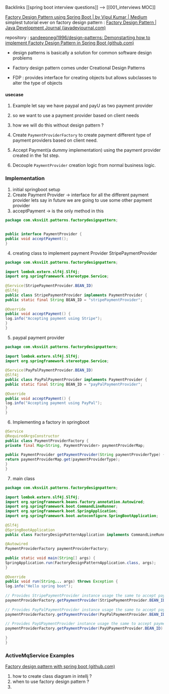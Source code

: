 

Backlinks 
[[spring boot interview questions]] -->  [[001_interviews MOC]]

[Factory Design Pattern using Spring Boot | by Vipul Kumar | Medium](https://vipulkumarsviit.medium.com/factory-design-pattern-using-spring-boot-a8c812f22baa)
simplest tutorial ever on factory design pattern : [Factory Design Pattern | Java Development Journal (javadevjournal.com)](https://www.javadevjournal.com/java-design-patterns/factory-design-pattern/)



repository : [sandeepnegi1996/design-patterns: Demonstarting how to implement Factoty Design Pattern in Spring Boot (github.com)](https://github.com/sandeepnegi1996/design-patterns)



- design patterns is basically a solution for common software design problems
- Factory design pattern comes under Creational Design Patterns

- FDP : provides interface for creating objects but allows subclasses to alter the type of objects 


#### usecase
1. Example let say we have paypal and payU as two payment provider
2. so we want to use a payment provider based on client needs 
3. how we will do this without design pattern ?

1. Create `PaymentProviderFactory` to create payment different type of payment providers based on client need.
2. Accept Payment(a dummy implementation) using the payment provider created in the 1st step.
3. Decouple `PaymentProvider` creation logic from normal business logic.


### Implementation
1. initial springboot setup
2. Create Payment Provider -> interface for all the different payment provider lets say in future we are going to use some other payment provider
3. acceptPayment -> is the only method in this 

```java
package com.vksviit.patterns.factorydesignpattern;  
  
  
public interface PaymentProvider {  
public void acceptPayment();  
}
```

4. creating class to implement payment Provider StripePaymentProvider

```java
package com.vksviit.patterns.factorydesignpattern;  
  
import lombok.extern.slf4j.Slf4j;  
import org.springframework.stereotype.Service;  
  
@Service(StripePaymentProvider.BEAN_ID)  
@Slf4j  
public class StripePaymentProvider implements PaymentProvider {  
public static final String BEAN_ID = "stripePaymentProvider";  
  
@Override  
public void acceptPayment() {  
log.info("Accepting payment using Stripe");  
}  
}
```


5. paypal payment provider 

```java
package com.vksviit.patterns.factorydesignpattern;  
  
import lombok.extern.slf4j.Slf4j;  
import org.springframework.stereotype.Service;  
  
@Service(PayPalPaymentProvider.BEAN_ID)  
@Slf4j  
public class PayPalPaymentProvider implements PaymentProvider {  
public static final String BEAN_ID = "payPalPaymentProvider";  
  
@Override  
public void acceptPayment() {  
log.info("Accepting payment using PayPal");  
}  
}
```

6. Implementing a factory in springboot
```java
@Service  
@RequiredArgsConstructor  
public class PaymentProviderFactory {  
private final Map<String, PaymentProvider> paymentProviderMap;  
  
public PaymentProvider getPaymentProvider(String paymentProviderType) {  
return paymentProviderMap.get(paymentProviderType);  
}  
}
```


7. main class 
```java
package com.vksviit.patterns.factorydesignpattern;  
  
import lombok.extern.slf4j.Slf4j;  
import org.springframework.beans.factory.annotation.Autowired;  
import org.springframework.boot.CommandLineRunner;  
import org.springframework.boot.SpringApplication;  
import org.springframework.boot.autoconfigure.SpringBootApplication;  
  
@Slf4j  
@SpringBootApplication  
public class FactoryDesignPatternApplication implements CommandLineRunner {  
  
@Autowired  
PaymentProviderFactory paymentProviderFactory;  
  
public static void main(String[] args) {  
SpringApplication.run(FactoryDesignPatternApplication.class, args);  
}  
  
@Override  
public void run(String... args) throws Exception {  
log.info("Hello spring boot");  
  
// Provides StripePaymentProvider instance usage the same to accept payment  
paymentProviderFactory.getPaymentProvider(StripePaymentProvider.BEAN_ID).acceptPayment();  
  
// Provides PayPalPaymentProvider instance usage the same to accept payment  
paymentProviderFactory.getPaymentProvider(PayPalPaymentProvider.BEAN_ID).acceptPayment();  
  
// Provides PayUPaymentProvider instance usage the same to accept payment  
paymentProviderFactory.getPaymentProvider(PayUPaymentProvider.BEAN_ID).acceptPayment();  
  
}  
}
```



### ActiveMqService Examples 

[Factory design pattern with spring boot (github.com)](https://gist.github.com/malathit/a480c2002388e64d5d51720f457ccee7)

1. how to create class diagram in intellj ?
2. when to use factory design pattern ? 
3. 



